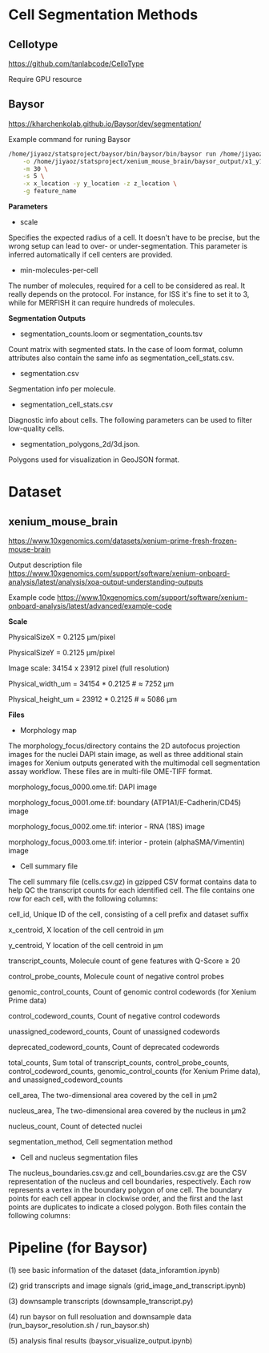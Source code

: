 # Cell Segmentation Methods

## Cellotype
https://github.com/tanlabcode/CelloType

Require GPU resource

## Baysor
https://kharchenkolab.github.io/Baysor/dev/segmentation/

Example command for runing Baysor
```sh
/home/jiyaoz/statsproject/baysor/bin/baysor/bin/baysor run /home/jiyaoz/statsproject/xenium_mouse_brain/grid_transcript/transcripts_x1_y1.parquet \
    -o /home/jiyaoz/statsproject/xenium_mouse_brain/baysor_output/x1_y1 \
    -m 30 \
    -s 5 \
    -x x_location -y y_location -z z_location \
    -g feature_name
```

**Parameters**

- scale 

Specifies the expected radius of a cell. It doesn't have to be precise, but the wrong setup can lead to over- or under-segmentation. This parameter is inferred automatically if cell centers are provided.

- min-molecules-per-cell 

The number of molecules, required for a cell to be considered as real. It really depends on the protocol. For instance, for ISS it's fine to set it to 3, while for MERFISH it can require hundreds of molecules.

**Segmentation Outputs**

- segmentation_counts.loom or segmentation_counts.tsv

Count matrix with segmented stats. In the case of loom format, column attributes also contain the same info as segmentation_cell_stats.csv.

- segmentation.csv

Segmentation info per molecule.

- segmentation_cell_stats.csv

Diagnostic info about cells. The following parameters can be used to filter low-quality cells.

- segmentation_polygons_2d/3d.json.

Polygons used for visualization in GeoJSON format.

# Dataset 

## xenium_mouse_brain
https://www.10xgenomics.com/datasets/xenium-prime-fresh-frozen-mouse-brain

Output description file
https://www.10xgenomics.com/support/software/xenium-onboard-analysis/latest/analysis/xoa-output-understanding-outputs

Example code
https://www.10xgenomics.com/support/software/xenium-onboard-analysis/latest/advanced/example-code

**Scale**

PhysicalSizeX = 0.2125 µm/pixel

PhysicalSizeY = 0.2125 µm/pixel

Image scale: 34154 x 23912 pixel (full resolution)

Physical_width_um = 34154 * 0.2125  # ≈ 7252 µm

Physical_height_um = 23912 * 0.2125  # ≈ 5086 µm

**Files**

- Morphology map

The morphology_focus/directory contains the 2D autofocus projection images for the nuclei DAPI stain image, as well as three additional stain images for Xenium outputs generated with the multimodal cell segmentation assay workflow. These files are in multi-file OME-TIFF format. 

morphology_focus_0000.ome.tif: DAPI image

morphology_focus_0001.ome.tif: boundary (ATP1A1/E-Cadherin/CD45) image

morphology_focus_0002.ome.tif: interior - RNA (18S) image

morphology_focus_0003.ome.tif: interior - protein (alphaSMA/Vimentin) image


- Cell summary file

The cell summary file (cells.csv.gz) in gzipped CSV format contains data to help QC the transcript counts for each identified cell. The file contains one row for each cell, with the following columns:

cell_id, Unique ID of the cell, consisting of a cell prefix and dataset suffix

x_centroid, X location of the cell centroid in µm

y_centroid, Y location of the cell centroid in µm

transcript_counts, Molecule count of gene features with Q-Score ≥ 20

control_probe_counts, Molecule count of negative control probes

genomic_control_counts, Count of genomic control codewords (for Xenium Prime data)

control_codeword_counts, Count of negative control codewords

unassigned_codeword_counts, Count of unassigned codewords

deprecated_codeword_counts, Count of deprecated codewords

total_counts, Sum total of transcript_counts, control_probe_counts, 
control_codeword_counts, genomic_control_counts (for Xenium Prime data), and unassigned_codeword_counts

cell_area, The two-dimensional area covered by the cell in µm2

nucleus_area, The two-dimensional area covered by the nucleus in µm2

nucleus_count, Count of detected nuclei

segmentation_method, Cell segmentation method


- Cell and nucleus segmentation files

The nucleus_boundaries.csv.gz and cell_boundaries.csv.gz are the CSV representation of the nucleus and cell boundaries, respectively. Each row represents a vertex in the boundary polygon of one cell. The boundary points for each cell appear in clockwise order, and the first and the last points are duplicates to indicate a closed polygon. Both files contain the following columns:



# Pipeline (for Baysor) 
(1) see basic information of the dataset (data_inforamtion.ipynb)

(2) grid transcripts and image signals (grid_image_and_transcript.ipynb)

(3) downsample transcripts (downsample_transcript.py)

(4) run baysor on full resoluation and downsample data (run_baysor_resolution.sh / run_baysor.sh)

(5) analysis final results (baysor_visualize_output.ipynb)




